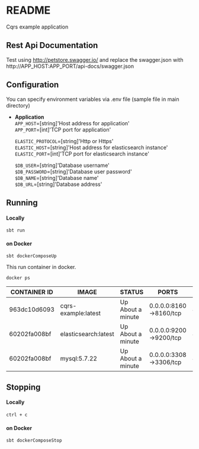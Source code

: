 # README #

Cqrs example application

## Rest Api Documentation

Test using http://petstore.swagger.io/ and replace the swagger.json with http://APP_HOST:APP_PORT/api-docs/swagger.json

## Configuration

You can specify environment variables via .env file (sample file in main directory)

* **Application** <br/> 
    `APP_HOST`=[string]'Host address for application' <br/>
    `APP_PORT`=[int]'TCP port for application' 

    `ELASTIC_PROTOCOL`=[string]'Http or Https' <br/>
    `ELASTIC_HOST`=[string]'Host address for elasticsearch instance' <br/>
    `ELASTIC_PORT`=[int]'TCP port for elasticsearch instance' <br/>
    
    `$DB_USER`=[string]'Database username'   
    `$DB_PASSWORD`=[string]'Database user password'   
    `$DB_NAME`=[string]'Database name'   
    `$DB_URL`=[string]'Database address' 
          
## Running 

#### Locally

`sbt run`

#### on Docker

`sbt dockerComposeUp`

This run container in docker.

`docker ps` 

| CONTAINER ID |           IMAGE        |       STATUS      |          PORTS         |               NAMES           |
| ------------ | ---------------------- | ----------------- | ---------------------- | ----------------------------- |
| 963dc10d6093 | cqrs-example:latest    | Up About a minute | 0.0.0.0:8160->8160/tcp | 428518_cqrs.service_1         |
| 60202fa008bf | elasticsearch:latest   | Up About a minute | 0.0.0.0:9200->9200/tcp | 428518_cqrs.elasticsearch_1   |
| 60202fa008bf | mysql:5.7.22           | Up About a minute | 0.0.0.0:3308->3306/tcp | 428518_cqrs.mysql_1           |

## Stopping

#### Locally

`ctrl + c`

#### on Docker

`sbt dockerComposeStop`